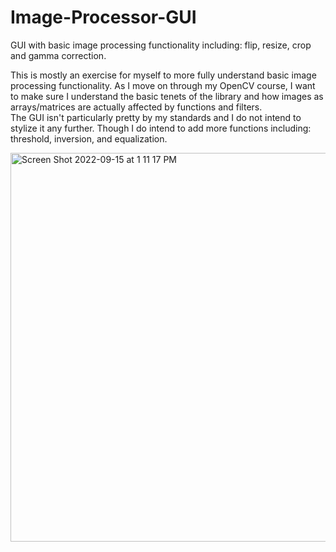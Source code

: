 # Image-Processor-GUI
GUI with basic image processing functionality including: flip, resize, crop and gamma correction. 

This is mostly an exercise for myself to more fully understand basic image processing functionality. As I move on through my OpenCV course, I want to make sure I understand the basic tenets of the library and how images as arrays/matrices are actually affected by functions and filters. 
<br>
The GUI isn't particularly pretty by my standards and I do not intend to stylize it any further. Though I do intend to add more functions including: threshold, inversion, and equalization. 
<br>

<img width="622" alt="Screen Shot 2022-09-15 at 1 11 17 PM" src="https://user-images.githubusercontent.com/97214702/190490622-b782438f-5fec-49eb-831c-167f4943476a.png">
